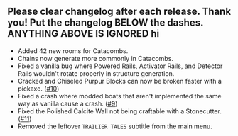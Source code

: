 Please clear changelog after each release.
Thank you!
Put the changelog BELOW the dashes. ANYTHING ABOVE IS IGNORED
hi
-----------------
- Added 42 new rooms for Catacombs.
- Chains now generate more commonly in Catacombs.
- Fixed a vanilla bug where Powered Rails, Activator Rails, and Detector Rails wouldn't rotate properly in structure generation.
- Cracked and Chiseled Purpur Blocks can now be broken faster with a pickaxe. ([#10](https://github.com/FrozenBlock/TrailierTales/issues/10))
- Fixed a crash where modded boats that aren't implemented the same way as vanilla cause a crash. ([#9](https://github.com/FrozenBlock/TrailierTales/issues/9))
- Fixed the Polished Calcite Wall not being craftable with a Stonecutter. ([#11](https://github.com/FrozenBlock/TrailierTales/issues/11))
- Removed the leftover `TRAILIER TALES` subtitle from the main menu.

